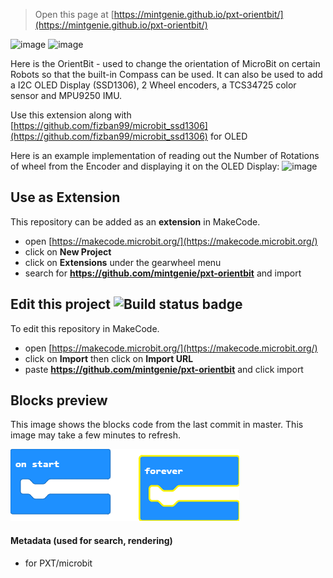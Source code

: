 
> Open this page at [https://mintgenie.github.io/pxt-orientbit/](https://mintgenie.github.io/pxt-orientbit/)

![image](https://user-images.githubusercontent.com/66748747/110723615-9e328580-8214-11eb-8e94-2296814e6245.png)
![image](https://user-images.githubusercontent.com/66748747/118565288-377c9b80-b772-11eb-8f18-6f28a4b105be.png)

Here is the OrientBit - used to change the orientation of MicroBit on certain Robots so that the built-in Compass can be used.
It can also be used to add a I2C OLED Display (SSD1306), 2 Wheel encoders, a TCS34725 color sensor and MPU9250 IMU.

Use this extension along with [https://github.com/fizban99/microbit_ssd1306](https://github.com/fizban99/microbit_ssd1306) for OLED

Here is an example implementation of reading out the Number of Rotations of wheel from the Encoder and displaying it on the
OLED Display:
![image](https://user-images.githubusercontent.com/66748747/118565075-d6ed5e80-b771-11eb-8672-9f8f9566ecde.png)


## Use as Extension

This repository can be added as an **extension** in MakeCode.

* open [https://makecode.microbit.org/](https://makecode.microbit.org/)
* click on **New Project**
* click on **Extensions** under the gearwheel menu
* search for **https://github.com/mintgenie/pxt-orientbit** and import

## Edit this project ![Build status badge](https://github.com/mintgenie/pxt-orientbit/workflows/MakeCode/badge.svg)

To edit this repository in MakeCode.

* open [https://makecode.microbit.org/](https://makecode.microbit.org/)
* click on **Import** then click on **Import URL**
* paste **https://github.com/mintgenie/pxt-orientbit** and click import

## Blocks preview

This image shows the blocks code from the last commit in master.
This image may take a few minutes to refresh.

![A rendered view of the blocks](https://github.com/mintgenie/pxt-orientbit/raw/master/.github/makecode/blocks.png)

#### Metadata (used for search, rendering)

* for PXT/microbit
<script src="https://makecode.com/gh-pages-embed.js"></script><script>makeCodeRender("{{ site.makecode.home_url }}", "{{ site.github.owner_name }}/{{ site.github.repository_name }}");</script>
